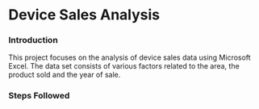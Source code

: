 # Device Sales Analysis


### Introduction

This project focuses on the analysis of device sales data using Microsoft Excel. The data set consists of various factors related to the area, the product sold and the year of sale.

### Steps Followed

